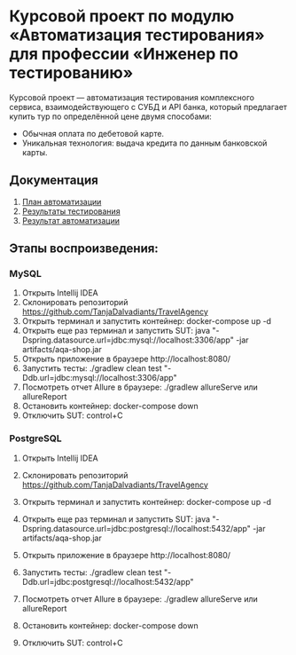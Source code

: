 # Курсовой проект по модулю «Автоматизация тестирования» для профессии «Инженер по тестированию»
Курсовой проект — автоматизация тестирования комплексного сервиса, взаимодействующего с СУБД и API банка, который предлагает купить тур по определённой цене двумя способами:

* Обычная оплата по дебетовой карте.
* Уникальная технология: выдача кредита по данным банковской карты.
## Документация 
1. [План автоматизации](https://github.com/TanjaDalvadiants/TravelAgency/blob/master/docs/Plan.md)
2. [Результаты тестирования](https://github.com/TanjaDalvadiants/TravelAgency/blob/master/docs/Report.md)
3. [Результат автоматизации](https://github.com/TanjaDalvadiants/TravelAgency/blob/master/docs/Summary.md)
## Этапы воспроизведения:
### MySQL
1. Открыть Intellij IDEA
2. Склонировать репозиторий  https://github.com/TanjaDalvadiants/TravelAgency
3. Открыть терминал и запустить контейнер: docker-compose up -d
4. Открыть еще раз терминал и запустить SUT: java "-Dspring.datasource.url=jdbc:mysql://localhost:3306/app" -jar artifacts/aqa-shop.jar
5. Открыть приложение в браузере http://localhost:8080/
6. Запустить тесты: ./gradlew clean test "-Ddb.url=jdbc:mysql://localhost:3306/app"
7. Посмотреть отчет Allure в браузере: ./gradlew allureServe или allureReport
8. Остановить контейнер: docker-compose down
9. Отключить SUT: control+C
### PostgreSQL
1. Открыть Intellij IDEA
2. Склонировать репозиторий  https://github.com/TanjaDalvadiants/TravelAgency
3. Открыть терминал и запустить контейнер: docker-compose up -d

4. Открыть еще раз терминал и запустить SUT: java "-Dspring.datasource.url=jdbc:postgresql://localhost:5432/app" -jar artifacts/aqa-shop.jar
5. Открыть приложение в браузере http://localhost:8080/
6. Запустить тесты: ./gradlew clean test "-Ddb.url=jdbc:postgresql://localhost:5432/app"
7. Посмотреть отчет Allure в браузере: ./gradlew allureServe или allureReport
8. Остановить контейнер: docker-compose down
9. Отключить SUT: control+C